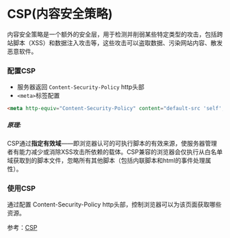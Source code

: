# CSP(内容安全策略)
内容安全策略是一个额外的安全层，用于检测并削弱某些特定类型的攻击，包括跨站脚本（XSS）和数据注入攻击等，这些攻击可以盗取数据、污染网站内容、散发恶意软件。
### 配置CSP
- 服务器返回 `Content-Security-Policy` http头部
- `<meta>`标签配置

```html
<meta http-equiv="Content-Security-Policy" content="default-src 'self'; img-src https://*; child-src 'none';">
```

##### 原理:
CSP通过**指定有效域**——即浏览器认可的可执行脚本的有效来源，使服务器管理者有能力减少或消除XSS攻击所依赖的载体。CSP兼容的浏览器会仅执行从白名单域获取到的脚本文件，忽略所有其他脚本（包括内联脚本和html的事件处理属性）。
### 使用CSP
通过配置 Content-Security-Policy http头部，控制浏览器可以为该页面获取哪些资源。

参考：[CSP](https://developer.mozilla.org/zh-CN/docs/Web/HTTP/CSP)